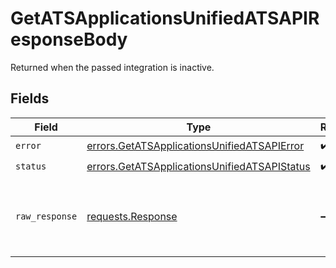 # GetATSApplicationsUnifiedATSAPIResponseBody

Returned when the passed integration is inactive.


## Fields

| Field                                                                                                        | Type                                                                                                         | Required                                                                                                     | Description                                                                                                  |
| ------------------------------------------------------------------------------------------------------------ | ------------------------------------------------------------------------------------------------------------ | ------------------------------------------------------------------------------------------------------------ | ------------------------------------------------------------------------------------------------------------ |
| `error`                                                                                                      | [errors.GetATSApplicationsUnifiedATSAPIError](../../models/errors/getatsapplicationsunifiedatsapierror.md)   | :heavy_check_mark:                                                                                           | N/A                                                                                                          |
| `status`                                                                                                     | [errors.GetATSApplicationsUnifiedATSAPIStatus](../../models/errors/getatsapplicationsunifiedatsapistatus.md) | :heavy_check_mark:                                                                                           | N/A                                                                                                          |
| `raw_response`                                                                                               | [requests.Response](https://requests.readthedocs.io/en/latest/api/#requests.Response)                        | :heavy_minus_sign:                                                                                           | Raw HTTP response; suitable for custom response parsing                                                      |